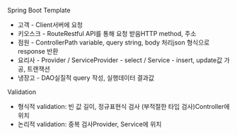 Spring Boot Template

- 고객 - Client서버에 요청
- 키오스크 - RouteRestful API를 통해 요청 받음HTTP method, 주소
- 점원 - ControllerPath variable, query string, body 처리json 형식으로 response 반환
- 요리사 - Provider / ServiceProvider - select / Service - insert, update값 가공, 트랜잭션
- 냉장고 - DAO실질적 query 작성, 실행데이터 결과값

Validation

- 형식적 validation: 빈 값 길이, 정규표현식 검사 (부적절한 타입 검사)Controller에 위치
- 논리적 validation: 중복 검사Provider, Service에 위치
